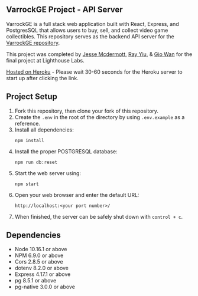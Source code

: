 ## VarrockGE Project - API Server


VarrockGE is a full stack web application built with React, Express, and PostgresSQL that allows users to buy, sell, and collect video game collectibles. This repository serves as the backend API server for the [VarrockGE repository](https://github.com/gwan93/varrockge).

This project was completed by [Jesse Mcdermott](https://github.com/mcdermottjesse), [Ray Yiu](https://github.com/rayyiu), & [Gio Wan](https://github.com/gwan93) for the final project at Lighthouse Labs.

[Hosted on Heroku](https://varrockge-api-gw.herokuapp.com/) - Please wait 30-60 seconds for the Heroku server to start up after clicking the link.


## Project Setup

1. Fork this repository, then clone your fork of this repository.
2. Create the `.env` in the root of the directory by using `.env.example` as a reference.
3. Install all dependencies:
   ```shell
   npm install
   ```
4. Install the proper POSTGRESQL database:
   ```shell
   npm run db:reset
   ```
5. Start the web server using:
     ```shell
     npm start
     ```
6. Open your web browser and enter the default URL:
     ```browser
     http://localhost:<your port number>/
     ```
7. When finished, the server can be safely shut down with `control + c`.


## Dependencies

- Node 10.16.1 or above
- NPM 6.9.0 or above
- Cors 2.8.5 or above
- dotenv 8.2.0 or above
- Express 4.17.1 or above
- pg 8.5.1 or above
- pg-native 3.0.0 or above
